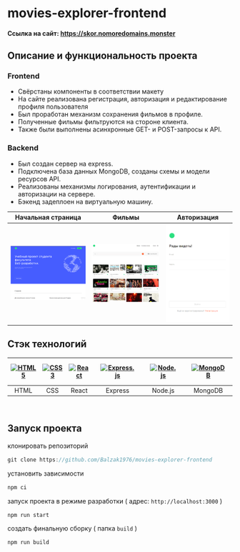 # movies-explorer-frontend
#### Ссылка на сайт: https://skor.nomoredomains.monster


## Описание и функциональность проекта
### Frontend

- Свёрстаны компоненты в соответствии макету 
- На сайте реализована регистрация, авторизация и редактирование профиля пользователя
- Был проработан механизм сохранения фильмов в профиле. 
- Полученные фильмы фильтруются на стороне клиента.
- Также были выполнены асинхронные GET- и POST-запросы к API. 

###   Backend
- Был создан сервер на express.
- Подключена база данных MongoDB, созданы схемы и модели ресурсов API. 
- Реализованы механизмы логирования, аутентификации и авторизации на сервере.
- Бэкенд задеплоен на виртуальную машину.

Начальная страница | Фильмы | Авторизация
:---: | :---: | :---:
[![Начальная страница](screenshots/page1.png)](https://skor.nomoredomains.monster) |![Фильмы](screenshots/page2.png) | ![Авторизация](screenshots/page3.png)



## Стэк технологий

| <a href="https://html.spec.whatwg.org/multipage/" target="_blank" rel="noreferrer"><img width="45" height="45" alt="HTML5" src="https://cdn.jsdelivr.net/gh/devicons/devicon/icons/html5/html5-plain.svg" /></a> | <a href="https://www.w3schools.com/css/" target="_blank" rel="noreferrer"><img width="45" height="45" alt="CSS3" src="https://cdn.jsdelivr.net/gh/devicons/devicon/icons/css3/css3-plain.svg" /></a> | <a href="https://react.dev/" target="_blank" rel="noreferrer"><img width="45" height="45" alt="React" src="https://cdn.jsdelivr.net/gh/devicons/devicon/icons/react/react-original.svg" /></a> | <a href="https://expressjs.com/" target="_blank"><img style="margin: 10px" src="https://profilinator.rishav.dev/skills-assets/express-original-wordmark.svg" alt="Express.js" height="45" /></a> | <a href="https://nodejs.org/" target="_blank"><img style="margin: 10px" src="https://profilinator.rishav.dev/skills-assets/nodejs-original-wordmark.svg" alt="Node.js" height="45" /></a> | <a href="https://www.mongodb.com/" target="_blank"><img style="margin: 10px" src="https://profilinator.rishav.dev/skills-assets/mongodb-original-wordmark.svg" alt="MongoDB" height="45" /></a> |
| :---: | :---: | :---: | :---: | :---: | :---: |
| HTML | CSS  | React | Express | Node.js | MongoDB |

<br>


## Запуск проекта

клонировать репозиторий 

```javascript
git clone https://github.com/Balzak1976/movies-explorer-frontend
```

установить зависимости

```javascript
npm ci 
```
запуск проекта в режиме разработки ( адрес: `http://localhost:3000` )

```javascript
npm run start 
```
создать финальную сборку ( папка `build` )

```javascript
npm run build 
```